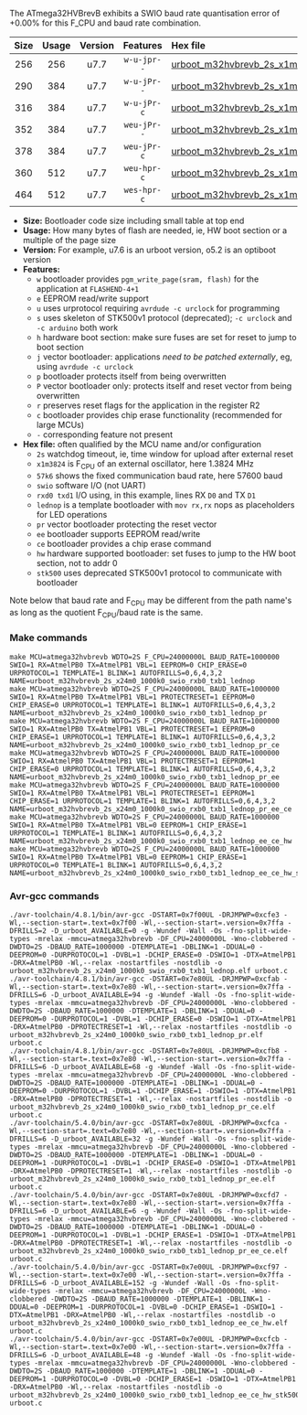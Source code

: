 The ATmega32HVBrevB exhibits a SWIO baud rate quantisation error of +0.00% for this F_CPU and baud rate combination.

|Size|Usage|Version|Features|Hex file|
|:-:|:-:|:-:|:-:|:--|
|256|256|u7.7|`w-u-jpr--`|[urboot_m32hvbrevb_2s_x1m3824_57k6_swio_rxb0_txb1_lednop.hex](https://raw.githubusercontent.com/stefanrueger/urboot.hex/main/mcus/atmega32hvbrevb/watchdog_2_s/external_oscillator_x/%2B1m382400_hz/%2B%2B57k6_baud/swio_rxb0_txb1/lednop/urboot_m32hvbrevb_2s_x1m3824_57k6_swio_rxb0_txb1_lednop.hex)|
|290|384|u7.7|`w-u-jPr--`|[urboot_m32hvbrevb_2s_x1m3824_57k6_swio_rxb0_txb1_lednop_pr.hex](https://raw.githubusercontent.com/stefanrueger/urboot.hex/main/mcus/atmega32hvbrevb/watchdog_2_s/external_oscillator_x/%2B1m382400_hz/%2B%2B57k6_baud/swio_rxb0_txb1/lednop/urboot_m32hvbrevb_2s_x1m3824_57k6_swio_rxb0_txb1_lednop_pr.hex)|
|316|384|u7.7|`w-u-jPr-c`|[urboot_m32hvbrevb_2s_x1m3824_57k6_swio_rxb0_txb1_lednop_pr_ce.hex](https://raw.githubusercontent.com/stefanrueger/urboot.hex/main/mcus/atmega32hvbrevb/watchdog_2_s/external_oscillator_x/%2B1m382400_hz/%2B%2B57k6_baud/swio_rxb0_txb1/lednop/urboot_m32hvbrevb_2s_x1m3824_57k6_swio_rxb0_txb1_lednop_pr_ce.hex)|
|352|384|u7.7|`weu-jPr--`|[urboot_m32hvbrevb_2s_x1m3824_57k6_swio_rxb0_txb1_lednop_pr_ee.hex](https://raw.githubusercontent.com/stefanrueger/urboot.hex/main/mcus/atmega32hvbrevb/watchdog_2_s/external_oscillator_x/%2B1m382400_hz/%2B%2B57k6_baud/swio_rxb0_txb1/lednop/urboot_m32hvbrevb_2s_x1m3824_57k6_swio_rxb0_txb1_lednop_pr_ee.hex)|
|378|384|u7.7|`weu-jPr-c`|[urboot_m32hvbrevb_2s_x1m3824_57k6_swio_rxb0_txb1_lednop_pr_ee_ce.hex](https://raw.githubusercontent.com/stefanrueger/urboot.hex/main/mcus/atmega32hvbrevb/watchdog_2_s/external_oscillator_x/%2B1m382400_hz/%2B%2B57k6_baud/swio_rxb0_txb1/lednop/urboot_m32hvbrevb_2s_x1m3824_57k6_swio_rxb0_txb1_lednop_pr_ee_ce.hex)|
|360|512|u7.7|`weu-hpr-c`|[urboot_m32hvbrevb_2s_x1m3824_57k6_swio_rxb0_txb1_lednop_ee_ce_hw.hex](https://raw.githubusercontent.com/stefanrueger/urboot.hex/main/mcus/atmega32hvbrevb/watchdog_2_s/external_oscillator_x/%2B1m382400_hz/%2B%2B57k6_baud/swio_rxb0_txb1/lednop/urboot_m32hvbrevb_2s_x1m3824_57k6_swio_rxb0_txb1_lednop_ee_ce_hw.hex)|
|464|512|u7.7|`wes-hpr-c`|[urboot_m32hvbrevb_2s_x1m3824_57k6_swio_rxb0_txb1_lednop_ee_ce_hw_stk500.hex](https://raw.githubusercontent.com/stefanrueger/urboot.hex/main/mcus/atmega32hvbrevb/watchdog_2_s/external_oscillator_x/%2B1m382400_hz/%2B%2B57k6_baud/swio_rxb0_txb1/lednop/urboot_m32hvbrevb_2s_x1m3824_57k6_swio_rxb0_txb1_lednop_ee_ce_hw_stk500.hex)|

- **Size:** Bootloader code size including small table at top end
- **Usage:** How many bytes of flash are needed, ie, HW boot section or a multiple of the page size
- **Version:** For example, u7.6 is an urboot version, o5.2 is an optiboot version
- **Features:**
  + `w` bootloader provides `pgm_write_page(sram, flash)` for the application at `FLASHEND-4+1`
  + `e` EEPROM read/write support
  + `u` uses urprotocol requiring `avrdude -c urclock` for programming
  + `s` uses skeleton of STK500v1 protocol (deprecated); `-c urclock` and `-c arduino` both work
  + `h` hardware boot section: make sure fuses are set for reset to jump to boot section
  + `j` vector bootloader: applications *need to be patched externally*, eg, using `avrdude -c urclock`
  + `p` bootloader protects itself from being overwritten
  + `P` vector bootloader only: protects itself and reset vector from being overwritten
  + `r` preserves reset flags for the application in the register R2
  + `c` bootloader provides chip erase functionality (recommended for large MCUs)
  + `-` corresponding feature not present
- **Hex file:** often qualified by the MCU name and/or configuration
  + `2s` watchdog timeout, ie, time window for upload after external reset
  + `x1m3824` is F<sub>CPU</sub> of an external oscillator, here 1.3824 MHz
  + `57k6` shows the fixed communication baud rate, here 57600 baud
  + `swio` software I/O (not UART)
  + `rxd0 txd1` I/O using, in this example, lines RX `D0` and TX `D1`
  + `lednop` is a template bootloader with `mov rx,rx` nops as placeholders for LED operations
  + `pr` vector bootloader protecting the reset vector
  + `ee` bootloader supports EEPROM read/write
  + `ce` bootloader provides a chip erase command
  + `hw` hardware supported bootloader: set fuses to jump to the HW boot section, not to addr 0
  + `stk500` uses deprecated STK500v1 protocol to communicate with bootloader


Note below that baud rate and F<sub>CPU</sub> may be different from the path name's as long as the quotient F<sub>CPU</sub>/baud rate is the same.

### Make commands
```
make MCU=atmega32hvbrevb WDTO=2S F_CPU=24000000L BAUD_RATE=1000000 SWIO=1 RX=AtmelPB0 TX=AtmelPB1 VBL=1 EEPROM=0 CHIP_ERASE=0 URPROTOCOL=1 TEMPLATE=1 BLINK=1 AUTOFRILLS=0,6,4,3,2 NAME=urboot_m32hvbrevb_2s_x24m0_1000k0_swio_rxb0_txb1_lednop
make MCU=atmega32hvbrevb WDTO=2S F_CPU=24000000L BAUD_RATE=1000000 SWIO=1 RX=AtmelPB0 TX=AtmelPB1 VBL=1 PROTECTRESET=1 EEPROM=0 CHIP_ERASE=0 URPROTOCOL=1 TEMPLATE=1 BLINK=1 AUTOFRILLS=0,6,4,3,2 NAME=urboot_m32hvbrevb_2s_x24m0_1000k0_swio_rxb0_txb1_lednop_pr
make MCU=atmega32hvbrevb WDTO=2S F_CPU=24000000L BAUD_RATE=1000000 SWIO=1 RX=AtmelPB0 TX=AtmelPB1 VBL=1 PROTECTRESET=1 EEPROM=0 CHIP_ERASE=1 URPROTOCOL=1 TEMPLATE=1 BLINK=1 AUTOFRILLS=0,6,4,3,2 NAME=urboot_m32hvbrevb_2s_x24m0_1000k0_swio_rxb0_txb1_lednop_pr_ce
make MCU=atmega32hvbrevb WDTO=2S F_CPU=24000000L BAUD_RATE=1000000 SWIO=1 RX=AtmelPB0 TX=AtmelPB1 VBL=1 PROTECTRESET=1 EEPROM=1 CHIP_ERASE=0 URPROTOCOL=1 TEMPLATE=1 BLINK=1 AUTOFRILLS=0,6,4,3,2 NAME=urboot_m32hvbrevb_2s_x24m0_1000k0_swio_rxb0_txb1_lednop_pr_ee
make MCU=atmega32hvbrevb WDTO=2S F_CPU=24000000L BAUD_RATE=1000000 SWIO=1 RX=AtmelPB0 TX=AtmelPB1 VBL=1 PROTECTRESET=1 EEPROM=1 CHIP_ERASE=1 URPROTOCOL=1 TEMPLATE=1 BLINK=1 AUTOFRILLS=0,6,4,3,2 NAME=urboot_m32hvbrevb_2s_x24m0_1000k0_swio_rxb0_txb1_lednop_pr_ee_ce
make MCU=atmega32hvbrevb WDTO=2S F_CPU=24000000L BAUD_RATE=1000000 SWIO=1 RX=AtmelPB0 TX=AtmelPB1 VBL=0 EEPROM=1 CHIP_ERASE=1 URPROTOCOL=1 TEMPLATE=1 BLINK=1 AUTOFRILLS=0,6,4,3,2 NAME=urboot_m32hvbrevb_2s_x24m0_1000k0_swio_rxb0_txb1_lednop_ee_ce_hw
make MCU=atmega32hvbrevb WDTO=2S F_CPU=24000000L BAUD_RATE=1000000 SWIO=1 RX=AtmelPB0 TX=AtmelPB1 VBL=0 EEPROM=1 CHIP_ERASE=1 URPROTOCOL=0 TEMPLATE=1 BLINK=1 AUTOFRILLS=0,6,4,3,2 NAME=urboot_m32hvbrevb_2s_x24m0_1000k0_swio_rxb0_txb1_lednop_ee_ce_hw_stk500
```

### Avr-gcc commands
```
./avr-toolchain/4.8.1/bin/avr-gcc -DSTART=0x7f00UL -DRJMPWP=0xcfe3 -Wl,--section-start=.text=0x7f00 -Wl,--section-start=.version=0x7ffa -DFRILLS=2 -D_urboot_AVAILABLE=0 -g -Wundef -Wall -Os -fno-split-wide-types -mrelax -mmcu=atmega32hvbrevb -DF_CPU=24000000L -Wno-clobbered -DWDTO=2S -DBAUD_RATE=1000000 -DTEMPLATE=1 -DBLINK=1 -DDUAL=0 -DEEPROM=0 -DURPROTOCOL=1 -DVBL=1 -DCHIP_ERASE=0 -DSWIO=1 -DTX=AtmelPB1 -DRX=AtmelPB0 -Wl,--relax -nostartfiles -nostdlib -o urboot_m32hvbrevb_2s_x24m0_1000k0_swio_rxb0_txb1_lednop.elf urboot.c
./avr-toolchain/4.8.1/bin/avr-gcc -DSTART=0x7e80UL -DRJMPWP=0xcfab -Wl,--section-start=.text=0x7e80 -Wl,--section-start=.version=0x7ffa -DFRILLS=6 -D_urboot_AVAILABLE=94 -g -Wundef -Wall -Os -fno-split-wide-types -mrelax -mmcu=atmega32hvbrevb -DF_CPU=24000000L -Wno-clobbered -DWDTO=2S -DBAUD_RATE=1000000 -DTEMPLATE=1 -DBLINK=1 -DDUAL=0 -DEEPROM=0 -DURPROTOCOL=1 -DVBL=1 -DCHIP_ERASE=0 -DSWIO=1 -DTX=AtmelPB1 -DRX=AtmelPB0 -DPROTECTRESET=1 -Wl,--relax -nostartfiles -nostdlib -o urboot_m32hvbrevb_2s_x24m0_1000k0_swio_rxb0_txb1_lednop_pr.elf urboot.c
./avr-toolchain/4.8.1/bin/avr-gcc -DSTART=0x7e80UL -DRJMPWP=0xcfb8 -Wl,--section-start=.text=0x7e80 -Wl,--section-start=.version=0x7ffa -DFRILLS=6 -D_urboot_AVAILABLE=68 -g -Wundef -Wall -Os -fno-split-wide-types -mrelax -mmcu=atmega32hvbrevb -DF_CPU=24000000L -Wno-clobbered -DWDTO=2S -DBAUD_RATE=1000000 -DTEMPLATE=1 -DBLINK=1 -DDUAL=0 -DEEPROM=0 -DURPROTOCOL=1 -DVBL=1 -DCHIP_ERASE=1 -DSWIO=1 -DTX=AtmelPB1 -DRX=AtmelPB0 -DPROTECTRESET=1 -Wl,--relax -nostartfiles -nostdlib -o urboot_m32hvbrevb_2s_x24m0_1000k0_swio_rxb0_txb1_lednop_pr_ce.elf urboot.c
./avr-toolchain/5.4.0/bin/avr-gcc -DSTART=0x7e80UL -DRJMPWP=0xcfca -Wl,--section-start=.text=0x7e80 -Wl,--section-start=.version=0x7ffa -DFRILLS=6 -D_urboot_AVAILABLE=32 -g -Wundef -Wall -Os -fno-split-wide-types -mrelax -mmcu=atmega32hvbrevb -DF_CPU=24000000L -Wno-clobbered -DWDTO=2S -DBAUD_RATE=1000000 -DTEMPLATE=1 -DBLINK=1 -DDUAL=0 -DEEPROM=1 -DURPROTOCOL=1 -DVBL=1 -DCHIP_ERASE=0 -DSWIO=1 -DTX=AtmelPB1 -DRX=AtmelPB0 -DPROTECTRESET=1 -Wl,--relax -nostartfiles -nostdlib -o urboot_m32hvbrevb_2s_x24m0_1000k0_swio_rxb0_txb1_lednop_pr_ee.elf urboot.c
./avr-toolchain/5.4.0/bin/avr-gcc -DSTART=0x7e80UL -DRJMPWP=0xcfd7 -Wl,--section-start=.text=0x7e80 -Wl,--section-start=.version=0x7ffa -DFRILLS=6 -D_urboot_AVAILABLE=6 -g -Wundef -Wall -Os -fno-split-wide-types -mrelax -mmcu=atmega32hvbrevb -DF_CPU=24000000L -Wno-clobbered -DWDTO=2S -DBAUD_RATE=1000000 -DTEMPLATE=1 -DBLINK=1 -DDUAL=0 -DEEPROM=1 -DURPROTOCOL=1 -DVBL=1 -DCHIP_ERASE=1 -DSWIO=1 -DTX=AtmelPB1 -DRX=AtmelPB0 -DPROTECTRESET=1 -Wl,--relax -nostartfiles -nostdlib -o urboot_m32hvbrevb_2s_x24m0_1000k0_swio_rxb0_txb1_lednop_pr_ee_ce.elf urboot.c
./avr-toolchain/5.4.0/bin/avr-gcc -DSTART=0x7e00UL -DRJMPWP=0xcf97 -Wl,--section-start=.text=0x7e00 -Wl,--section-start=.version=0x7ffa -DFRILLS=6 -D_urboot_AVAILABLE=152 -g -Wundef -Wall -Os -fno-split-wide-types -mrelax -mmcu=atmega32hvbrevb -DF_CPU=24000000L -Wno-clobbered -DWDTO=2S -DBAUD_RATE=1000000 -DTEMPLATE=1 -DBLINK=1 -DDUAL=0 -DEEPROM=1 -DURPROTOCOL=1 -DVBL=0 -DCHIP_ERASE=1 -DSWIO=1 -DTX=AtmelPB1 -DRX=AtmelPB0 -Wl,--relax -nostartfiles -nostdlib -o urboot_m32hvbrevb_2s_x24m0_1000k0_swio_rxb0_txb1_lednop_ee_ce_hw.elf urboot.c
./avr-toolchain/5.4.0/bin/avr-gcc -DSTART=0x7e00UL -DRJMPWP=0xcfcb -Wl,--section-start=.text=0x7e00 -Wl,--section-start=.version=0x7ffa -DFRILLS=6 -D_urboot_AVAILABLE=48 -g -Wundef -Wall -Os -fno-split-wide-types -mrelax -mmcu=atmega32hvbrevb -DF_CPU=24000000L -Wno-clobbered -DWDTO=2S -DBAUD_RATE=1000000 -DTEMPLATE=1 -DBLINK=1 -DDUAL=0 -DEEPROM=1 -DURPROTOCOL=0 -DVBL=0 -DCHIP_ERASE=1 -DSWIO=1 -DTX=AtmelPB1 -DRX=AtmelPB0 -Wl,--relax -nostartfiles -nostdlib -o urboot_m32hvbrevb_2s_x24m0_1000k0_swio_rxb0_txb1_lednop_ee_ce_hw_stk500.elf urboot.c
```

